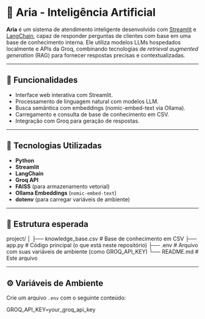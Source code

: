 # 🤖 Aria - Inteligência Artificial

**Aria** é um sistema de atendimento inteligente desenvolvido com [Streamlit](https://streamlit.io/) e [LangChain](https://www.langchain.com/), capaz de responder perguntas de clientes com base em uma base de conhecimento interna. Ele utiliza modelos LLMs hospedados localmente e APIs da Groq, combinando tecnologias de *retrieval augmented generation* (RAG) para fornecer respostas precisas e contextualizadas.

---

## 🚀 Funcionalidades

- Interface web interativa com Streamlit.
- Processamento de linguagem natural com modelos LLM.
- Busca semântica com embeddings (nomic-embed-text via Ollama).
- Carregamento e consulta de base de conhecimento em CSV.
- Integração com Groq para geração de respostas.

---

## 🧱 Tecnologias Utilizadas

- **Python**
- **Streamlit**
- **LangChain**
- **Groq API**
- **FAISS** (para armazenamento vetorial)
- **Ollama Embeddings** (`nomic-embed-text`)
- **dotenv** (para carregar variáveis de ambiente)

---

## 📁 Estrutura esperada

project/ │ ├── knowledge_base.csv # Base de conhecimento em CSV ├── app.py # Código principal (o que está neste repositório) ├── .env # Arquivo com suas variáveis de ambiente (como GROQ_API_KEY) └── README.md # Este arquivo

---

## ⚙️ Variáveis de Ambiente

Crie um arquivo `.env` com o seguinte conteúdo:

GROQ_API_KEY=your_groq_api_key
